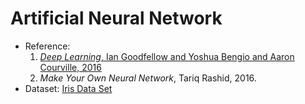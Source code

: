 # Artificial Neural Network

* Reference:  
  1. [_Deep Learning_, Ian Goodfellow and Yoshua Bengio and Aaron Courville, 2016](http://www.deeplearningbook.org)
  2. _Make Your Own Neural Network_, Tariq Rashid, 2016.
* Dataset: [Iris Data Set](https://archive.ics.uci.edu/ml/machine-learning-databases/iris/)
